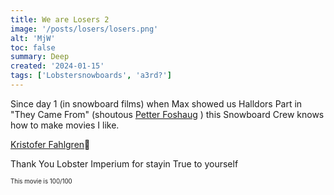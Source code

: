 ```yaml
---
title: We are Losers 2
image: '/posts/losers/losers.png'
alt: 'MjW'
toc: false
summary: Deep
created: '2024-01-15'
tags: ['Lobstersnowboards', 'a3rd?']
---
```


Since day 1 (in snowboard films) when Max showed us Halldors Part in "They Came From" (shoutous <a href="https://cherrydeck.com/its.petter">Petter Foshaug</a> ) this Snowboard Crew knows how to make movies I like.

<a href="https://www.instagram.com/kuske/">Kristofer Fahlgren</a>👑

Thank You Lobster Imperium for stayin True to yourself

<script>
  import { YouTube } from 'sveltekit-embed'
  import { Vimeo } from 'sveltekit-embed'
</script>

<Vimeo vimeoId="886806712" /><sub><sup>This movie is 100/100</sup></sub>

<YouTube youTubeId="mzvCa-cjKeE" />

